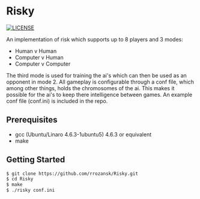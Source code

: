 # Risky

[![LICENSE](https://img.shields.io/badge/LICENSE-MIT-green.svg)](https://github.com/rrozansk/Risky/blob/master/LICENSE.txt)

An implementation of risk which supports up to 8 players and 3 modes:
- Human v Human
- Computer v Human
- Computer v Computer

The third mode is used for training the ai's which can then be used as an opponent in mode 2.
All gameplay is configurable through a conf file, which among other things, holds the chromosomes of the ai.
This makes it possible for the ai's to keep there intelligence between games.
An example conf file (conf.ini) is included in the repo.

## Prerequisites
- gcc (Ubuntu/Linaro 4.6.3-1ubuntu5) 4.6.3 or equivalent
- make

## Getting Started
```sh
$ git clone https://github.com/rrozansk/Risky.git
$ cd Risky
$ make
$ ./risky conf.ini
```
